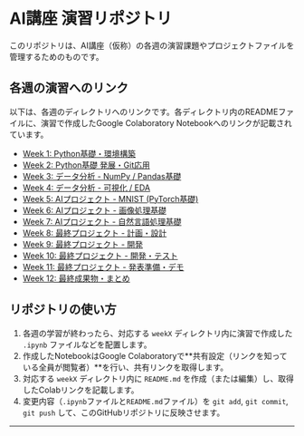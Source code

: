 # AI講座 演習リポジトリ

このリポジトリは、AI講座（仮称）の各週の演習課題やプロジェクトファイルを管理するためのものです。

## 各週の演習へのリンク

以下は、各週のディレクトリへのリンクです。各ディレクトリ内のREADMEファイルに、演習で作成したGoogle Colaboratory Notebookへのリンクが記載されています。

* [Week 1: Python基礎・環境構築](./Week1/)
* [Week 2: Python基礎 発展・Git応用](./Week2/)
* [Week 3: データ分析 - NumPy / Pandas基礎](./Week3/)
* [Week 4: データ分析 - 可視化 / EDA](./Week4/)
* [Week 5: AIプロジェクト - MNIST (PyTorch基礎)](./Week5/)
* [Week 6: AIプロジェクト - 画像処理基礎](./Week6/)
* [Week 7: AIプロジェクト - 自然言語処理基礎](./Week7/)
* [Week 8: 最終プロジェクト - 計画・設計](./Week8/)
* [Week 9: 最終プロジェクト - 開発](./Week9/)
* [Week 10: 最終プロジェクト - 開発・テスト](./Week10/)
* [Week 11: 最終プロジェクト - 発表準備・デモ](./Week11/)
* [Week 12: 最終成果物・まとめ](./Week12/)

## リポジトリの使い方

1.  各週の学習が終わったら、対応する `weekX` ディレクトリ内に演習で作成した `.ipynb` ファイルなどを配置します。
2.  作成したNotebookはGoogle Colaboratoryで**共有設定（リンクを知っている全員が閲覧者）**を行い、共有リンクを取得します。
3.  対応する `weekX` ディレクトリ内に `README.md` を作成（または編集）し、取得したColabリンクを記載します。
4.  変更内容（`.ipynb`ファイルと`README.md`ファイル）を `git add`, `git commit`, `git push` して、このGitHubリポジトリに反映させます。

---
